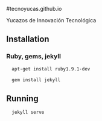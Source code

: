 ﻿#tecnoyucas.github.io

Yucazos de Innovación Tecnológica

## Installation

### Ruby, gems, jekyll

```bash
  apt-get install ruby1.9.1-dev

  gem install jekyll
```
## Running

```bash
  jekyll serve
```
